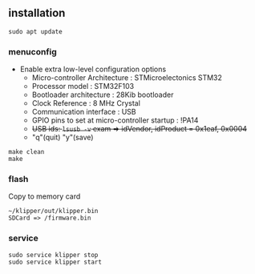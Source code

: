 ## installation
```
sudo apt update
```
### menuconfig

- Enable extra low-level configuration options
  - Micro-controller Architecture : STMicroelectonics STM32
  - Processor model : STM32F103
  - Bootloader architecture : 28Kib bootloader
  - Clock Reference : 8 MHz Crystal
  - Communication interface : USB
  - GPIO pins to set at micro-controller startup : !PA14
  - <s>USB ids: `lsusb -v` exam => idVendor, idProduct = 0x1eaf, 0x0004</s>
  - "q"(quit) "y"(save)

```
make clean
make
```

### flash
Copy to memory card
```
~/klipper/out/klipper.bin
SDCard => /firmware.bin
```

### service

```
sudo service klipper stop
sudo service klipper start
```